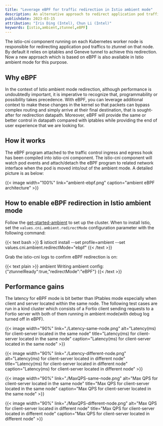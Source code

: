 ```yaml
---
title: "Leverage eBPF for traffic redirection in Istio ambient mode"
description: An alternative approach to redirect application pod traffic to ztunnel in Istio ambient mode.
publishdate: 2023-03-15
attribution: "Iris Ding (Intel), Chun Li (Intel)"
keywords: [istio,ambient,ztunnel,eBPF]
---
```


The istio-cni component running on each Kubernetes worker node is responsible for redirecting application pod traffics to ztunnel on that node. By default it relies on iptables and
Geneve tunnel to achieve this redirection.  Now a new approach which is based on eBPF is also available in Istio ambient mode for this purpose.

## Why eBPF

In the context of Istio ambient mode redirection, although performance is undoubtedly important, it is imperative to recognize that, programmability or possibility takes precedence. With eBPF, you can leverage additional context to make these changes in the kernel so that packets can bypass complex routing and simply arrive at their final destination, that is sought-after for redirection datapath. Moreover, eBPF will provide the same or better control in datapath compared with iptables while providing the end of user experience that we are looking for.

## How it works

The eBPF program attached to the traffic control ingress and egress hook has been compiled into istio-cni component.  The istio-cni component will watch pod events and attach/detach the eBPF program to related network interface when the pod is moved into/out of the ambient mode. A detailed picture is as below:

{{< image width="100%"
    link="ambient-ebpf.png"
    caption="ambient eBPF architecture"
    >}}

## How to enable eBPF redirection in Istio ambient mode

Follow the [get-started-ambient](/blog/2022/get-started-ambient/) to set up the cluster. When to install Istio,  set the `values.cni.ambient.redirectMode` configuration parameter with the following command:

{{< text bash >}}
$ istioctl install --set profile=ambient  --set values.cni.ambient.redirectMode="ebpf"
{{< /text >}}

Grab the istio-cni logs to confirm eBPF redirection is on:

{{< text plain >}}
ambient Writing ambient config: {"ztunnelReady":true,"redirectMode":"eBPF"}
{{< /text >}}

## Performance gains

The latency for eBPF mode is bit better than IPtables mode especially when client and server located within the same node. The following test cases are run in a kind cluster which
consists of a Fortio client sending requests to a Fortio server with both of them running in ambient mode(with debug log turned off in eBPF).

{{< image width="90%" link="./Latency-same-node.png" alt="Latency(ms) for client-server located in the same node" title="Latency(ms) for client-server located in the same node" caption="Latency(ms) for client-server located in the same node" >}}

{{< image width="90%" link="./Latency-different-node.png" alt="Latency(ms) for client-server located in different node" title="Latency(ms) for client-server located in different node" caption="Latency(ms) for client-server located in different node" >}}

{{< image width="90%" link="./MaxQPS-same-node.png" alt="Max QPS for client-server located in the same node" title="Max QPS for client-server located in the same node" caption="Max QPS for client-server located in the same node" >}}

{{< image width="90%" link="./MaxQPS-different-node.png" alt="Max QPS for client-server located in different node" title="Max QPS for client-server located in different node" caption="Max QPS for client-server located in different node" >}}
